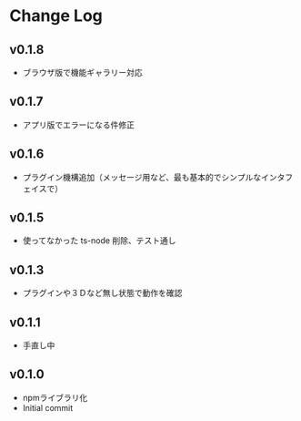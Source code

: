 # Change Log

## v0.1.8
 - ブラウザ版で機能ギャラリー対応
## v0.1.7
 - アプリ版でエラーになる件修正
## v0.1.6
 - プラグイン機構追加（メッセージ用など、最も基本的でシンプルなインタフェイスで）
## v0.1.5
 - 使ってなかった ts-node 削除、テスト通し
## v0.1.3
 - プラグインや３Ｄなど無し状態で動作を確認
## v0.1.1
 - 手直し中
## v0.1.0
 - npmライブラリ化
 - Initial commit
